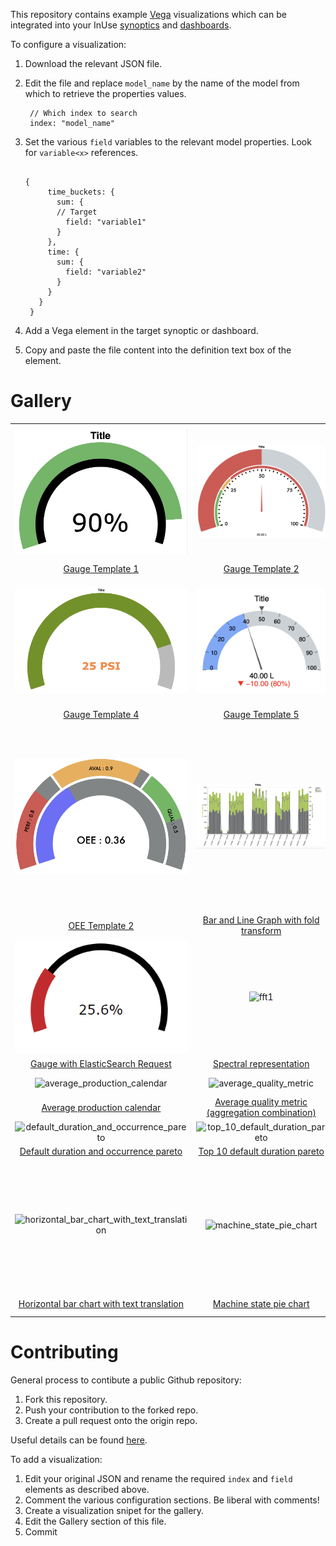 This repository contains example [Vega](https://vega.github.io/vega/) visualizations which can be integrated into your InUse [synoptics](https://inuse.gitbook.io/docs/features/content/synoptic) and [dashboards](https://inuse.gitbook.io/docs/features/content/dashboard).

To configure a visualization:
1. Download the relevant JSON file. 
2. Edit the file and replace `model_name` by the name of the model from which to retrieve the properties values.
  
        // Which index to search
        index: "model_name"
 3. Set the various `field` variables to the relevant model properties. Look for `variable<x>` references.
 
       ```
       
       {
            time_buckets: {
              sum: {
              // Target 
                field: "variable1"
              }
            },
            time: {
              sum: {
                field: "variable2"
              }
            }
          } 
        }
       
  4. Add a Vega element in the target synoptic or dashboard.
  5. Copy and paste the file content into the definition text box of the element.

# Gallery

|   |   |  |
| :---: | :---: | :---: |
| ![gauge1](Gauge_1.png) | ![gauge2](Gauge_2.png) | ![gauge3](Gauge_3.png) | 
| [Gauge Template 1](./gauge1_code.json) | [Gauge Template 2](./gauge2_code.json) | [Gauge Template 3](./gauge3_code.json) |
| ![gauge4](Gauge_4.png) | ![gauge5](Gauge_5.png) | ![OEE1](OEE_1.png) | 
| [Gauge Template 4](./gauge4_code.json) | [Gauge Template 5](./gauge5_code.json) | [OEE Template 1](./OEE1_code.json) |
| ![OEE2](OEE_2.png) | ![bar&line](graph_and_bar.png) | ![Scatter plot](./scatter_plot.png) | 
| [OEE Template 2](./OEE2_code.json) | [Bar and Line Graph with fold transform](./graph1_code.json) | [Scatter plot with a data request based on the time stamp](./scatter_plot.json) |
| ![gauge1](gauge1.png) | ![fft1](fft1.png) | ![area_chart_with_points](area_chart_with_points.png) |
| [Gauge with ElasticSearch Request](./gauge1.json) | [Spectral representation](./fft1.json) | [Area chart with points](./area_chart_with_points.json) |                              
| ![average_production_calendar](average_production_calendar.png) | ![average_quality_metric](average_quality_metric.png) | ![bar_chart_with_trends_and_interactive_legend](bar_chart_with_trends_and_interactive_legend.png) | 
| [Average production calendar](./average_production_calendar.json) | [Average quality metric (aggregation combination)](./average_quality_metric.json) | [Bar chart with trends and interactive legend](./bar_chart_with_trends_and_interactive_legend.json) |
| ![default_duration_and_occurrence_pareto](default_duration_and_occurrence_pareto.png) | ![top_10_default_duration_pareto](top_10_default_duration_pareto.png) | ![top_10_default_occurence_pareto](top_10_default_occurence_pareto.png) | 
| [Default duration and occurrence pareto](./default_duration_and_occurrence_pareto.json) | [Top 10 default duration pareto](./top_10_default_duration_pareto.json) | [Top 10 default occurence pareto](./top_10_default_occurence_pareto.json) |
| ![horizontal_bar_chart_with_text_translation](horizontal_bar_chart_with_text_translation.png) | ![machine_state_pie_chart](machine_state_pie_chart.png) | ![pie chart with multiple aggregations](pie_chart1.png) | 
| [Horizontal bar chart with text translation](./horizontal_bar_chart_with_text_translation.json) | [Machine state pie chart](./machine_state_pie_chart.json) | [Pie Chart with multiple ElasticSearch aggregations](pie_chart.json)  |    

# Contributing

General process to contibute a public Github repository:
1. Fork this repository.
2. Push your contribution to the forked repo.
3. Create a pull request onto the origin repo.

Useful details can be found [here](https://akrabat.com/the-beginners-guide-to-contributing-to-a-github-project/).

To add a visualization:
1. Edit your original JSON and rename the required `index` and `field` elements as described above.
2. Comment the various configuration sections. Be liberal with comments!
3. Create a visualization snipet for the gallery.
4. Edit the Gallery section of this file.
5. Commit

